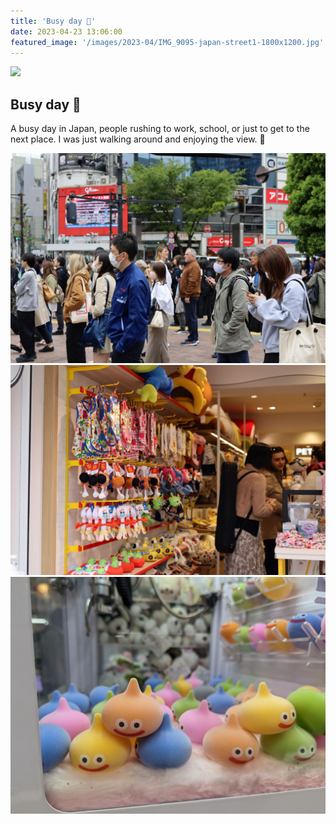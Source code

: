 ```yaml
---
title: 'Busy day 🚶'
date: 2023-04-23 13:06:00
featured_image: '/images/2023-04/IMG_9095-japan-street1-1800x1200.jpg'
---
```


![](/images/2023-04/IMG_9095-japan-street1.JPG)

## Busy day 🚶
A busy day in Japan, people rushing to work, school, or just to get to the next place. I was just walking around and enjoying the view. 🚶

<div class="gallery" data-columns="3">
	<img alt="Japan street photo" src="/images/2023-04/IMG_9041-japan-street3-1800x1200.jpg">
	<img alt="Japan street photo" src="/images/2023-04/IMG_9078-japan-street2-1800x1200.jpg">
	<img alt="Japan street photo of toys" src="/images/2023-04/PXL_20230424_052416351-1600x1200.jpg">
</div>